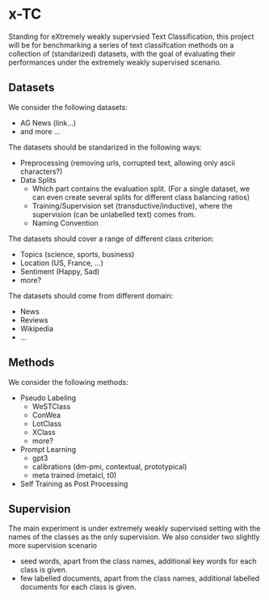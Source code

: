 # x-TC

Standing for eXtremely weakly supervsied Text Classification, this project will be for benchmarking a series of text classifcation methods on a collection of (standarized) datasets, with the goal of evaluating their performances under the extremely weakly supervised scenario.

## Datasets
We consider the following datasets:
- AG News (link...)
- and more ...

The datasets should be standarized in the following ways:
- Preprocessing (removing urls, corrupted text, allowing only ascii characters?)
- Data Splits
    - Which part contains the evaluation split. (For a single dataset, we can even create several splits for different class balancing ratios)
    - Training/Supervision set (transductive/inductive), where the supervision (can be unlabelled text) comes from.
    - Naming Convention

The datasets should cover a range of different class criterion:
- Topics (science, sports, business)
- Location (US, France, ...)
- Sentiment (Happy, Sad)
- more?

The datasets should come from different domain:
- News
- Reviews
- Wikipedia 
- ...

## Methods
We consider the following methods:
- Pseudo Labeling
    - WeSTClass
    - ConWea
    - LotClass
    - XClass
    - more?
- Prompt Learning
    - gpt3
    - calibrations (dm-pmi, contextual, prototypical)
    - meta trained (metaicl, t0)
- Self Training as Post Processing

## Supervision
The main experiment is under extremely weakly supervised setting with the names of the classes as the only supervision.
We also consider two slightly more supervision scenario
- seed words, apart from the class names, additional key words for each class is given.
- few labelled documents, apart from the class names, additional labelled documents for each class is given.